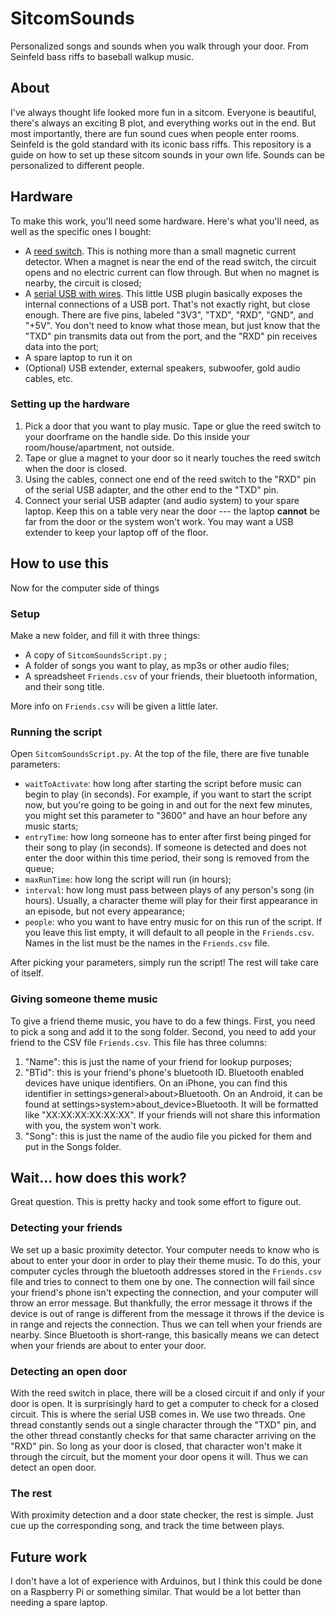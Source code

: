 # SitcomSounds
Personalized songs and sounds when you walk through your door. From Seinfeld bass riffs to baseball walkup music.

## About
I've always thought life looked more fun in a sitcom. Everyone is beautiful, there's always an exciting B plot, and everything works out in the end. But most importantly, there are fun sound cues when people enter rooms. Seinfeld is the gold standard with its iconic bass riffs. This repository is a guide on how to set up these sitcom sounds in your own life. Sounds can be personalized to different people. 

## Hardware
To make this work, you'll need some hardware. Here's what you'll need, as well as the specific ones I bought:
+ A [reed switch](https://www.amazon.com/dp/B089P28K5V?ref=ppx_yo2ov_dt_b_fed_asin_title). This is nothing more than a small magnetic current detector. When a magnet is near the end of the read switch, the circuit opens and no electric current can flow through. But when no magnet is nearby, the circuit is closed;
+ A [serial USB with wires](https://www.amazon.com/dp/B00LODGRV8?ref=ppx_yo2ov_dt_b_fed_asin_title). This little USB plugin basically exposes the internal connections of a USB port. That's not exactly right, but close enough. There are five pins, labeled "3V3", "TXD", "RXD", "GND", and "+5V". You don't need to know what those mean, but just know that the "TXD" pin transmits data out from the port, and the "RXD" pin receives data into the port;
+ A spare laptop to run it on
+ (Optional) USB extender, external speakers, subwoofer, gold audio cables, etc. 

### Setting up the hardware
1) Pick a door that you want to play music. Tape or glue the reed switch to your doorframe on the handle side. Do this inside your room/house/apartment, not outside.
2) Tape or glue a magnet to your door so it nearly touches the reed switch when the door is closed.
3) Using the cables, connect one end of the reed switch to the "RXD" pin of the serial USB adapter, and the other end to the "TXD" pin.
4) Connect your serial USB adapter (and audio system) to your spare laptop. Keep this on a table very near the door --- the laptop **cannot** be far from the door or the system won't work. You may want a USB extender to keep your laptop off of the floor.

## How to use this
Now for the computer side of things

### Setup
Make a new folder, and fill it with three things:
+ A copy of `SitcomSoundsScript.py` ;
+ A folder of songs you want to play, as mp3s or other audio files;
+ A spreadsheet `Friends.csv` of your friends, their bluetooth information, and their song title.

More info on `Friends.csv` will be given a little later. 

### Running the script
Open `SitcomSoundsScript.py`. At the top of the file, there are five tunable parameters:
+ `waitToActivate`: how long after starting the script before music can begin to play (in seconds). For example, if you want to start the script now, but you're going to be going in and out for the next few minutes, you might set this parameter to "3600" and have an hour before any music starts;
+ `entryTime`: how long someone has to enter after first being pinged for their song to play (in seconds). If someone is detected and does not enter the door within this time period, their song is removed from the queue;
+ `maxRunTime`: how long the script will run (in hours);
+ `interval`: how long must pass between plays of any person's song (in hours). Usually, a character theme will play for their first appearance in an episode, but not every appearance;
+ `people`: who you want to have entry music for on this run of the script. If you leave this list empty, it will default to all people in the `Friends.csv`. Names in the list must be the names in the `Friends.csv` file. 

After picking your parameters, simply run the script! The rest will take care of itself. 

### Giving someone theme music
To give a friend theme music, you have to do a few things. First, you need to pick a song and add it to the song folder. Second, you need to add your friend to the CSV file `Friends.csv`. This file has three columns:
1) "Name": this is just the name of your friend for lookup purposes;
2) "BTid": this is your friend's phone's bluetooth ID. Bluetooth enabled devices have unique identifiers. On an iPhone, you can find this identifier in settings>general>about>Bluetooth. On an Android, it can be found at settings>system>about_device>Bluetooth. It will be formatted like "XX:XX:XX:XX:XX:XX". If your friends will not share this information with you, the system won't work.
3) "Song": this is just the name of the audio file you picked for them and put in the Songs folder.

## Wait... how does this work?
Great question. This is pretty hacky and took some effort to figure out. 

### Detecting your friends
We set up a basic proximity detector. Your computer needs to know who is about to enter your door in order to play their theme music. To do this, your computer cycles through the bluetooth addresses stored in the `Friends.csv` file and tries to connect to them one by one. The connection will fail since your friend's phone isn't expecting the connection, and your computer will throw an error message. But thankfully, the error message it throws if the device is out of range is different from the message it throws if the device is in range and rejects the connection. Thus we can tell when your friends are nearby. Since Bluetooth is short-range, this basically means we can detect when your friends are about to enter your door.

### Detecting an open door
With the reed switch in place, there will be a closed circuit if and only if your door is open. It is surprisingly hard to get a computer to check for a closed circuit. This is where the serial USB comes in. We use two threads. One thread constantly sends out a single character through the "TXD" pin, and the other thread constantly checks for that same character arriving on the "RXD" pin. So long as your door is closed, that character won't make it through the circuit, but the moment your door opens it will. Thus we can detect an open door.

### The rest
With proximity detection and a door state checker, the rest is simple. Just cue up the corresponding song, and track the time between plays. 

## Future work
I don't have a lot of experience with Arduinos, but I think this could be done on a Raspberry Pi or something similar. That would be a lot better than needing a spare laptop. 
